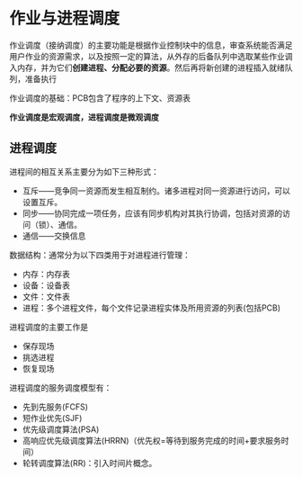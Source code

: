 # 作业与进程调度

作业调度（接纳调度）的主要功能是根据作业控制块中的信息，审查系统能否满足用户作业的资源需求，以及按照一定的算法，从外存的后备队列中选取某些作业调入内存，并为它们**创建进程、分配必要的资源**。然后再将新创建的进程插入就绪队列，准备执行

作业调度的基础：PCB包含了程序的上下文、资源表

**作业调度是宏观调度，进程调度是微观调度**

## 进程调度
进程间的相互关系主要分为如下三种形式：
- <codepub>互斥</codepub>——竞争同一资源而发生相互制约。诸多进程对同一资源进行访问，可以设置互斥。
- <codepub>同步</codepub>——协同完成一项任务，应该有同步机构对其执行协调，包括对资源的访问（锁）、通信。
- <codepub>通信</codepub>——交换信息

数据结构：通常分为以下四类用于对进程进行管理：
  - 内存：内存表
  - 设备：设备表
  - 文件：文件表
  - 进程：多个进程文件，每个文件记录进程实体及所用资源的列表(包括PCB)

进程调度的主要工作是
  - 保存现场
  - 挑选进程
  - 恢复现场

进程调度的服务调度模型有：
  - 先到先服务(FCFS)
  - 短作业优先(SJF)
  - 优先级调度算法(PSA)
  - 高响应优先级调度算法(HRRN)（优先权=等待到服务完成的时间+要求服务时间）
  - 轮转调度算法(RR)：引入时间片概念。

